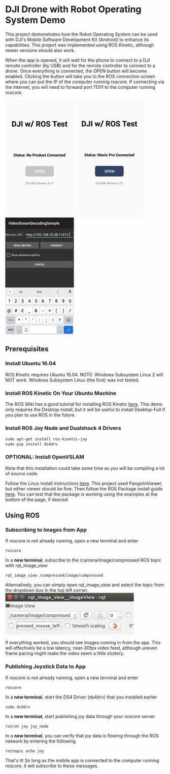 # DJI Drone with Robot Operating System Demo
This project demonstrates how the Robot Operating System can be used with DJI's Mobile Software Development Kit (Android) to enhance its capabilities. This project
was implemented using ROS Kinetic, although newer versions should also work. 

When the app is opened, it will wait for the phone to connect to a DJI remote controller (by USB) and for the remote controller to connect to a drone. Once everything is connected, the OPEN button will become enabled. Clicking the button will take you to the ROS connection screen where you can put the IP of the computer running roscore. If connecting via the internet, you will need to forward port 11311 to the computer running roscore.

![No Drone Connected](/images/homescreen1.jpg) ![Drone Connected](/images/homescreen2.jpg) ![ROS Connect Screen](/images/rosscreen.jpg)

## Prerequisites
### Install Ubuntu 16.04
ROS Kinetic requires Ubuntu 16.04. NOTE: Windows Subsystem Linux 2 will NOT work. Windows Subsystem Linux (the first) was not tested.

### Install ROS Kinetic On Your Ubuntu Machine
The ROS Wiki has a good tutorial for installing ROS Kinetic [here](http://wiki.ros.org/kinetic/Installation/Ubuntu). This demo only requires the Desktop install, 
but it will be useful to install Desktop-Full if you plan to use ROS in the future.

### Install ROS Joy Node and Dualshock 4 Drivers

```shell
sudo apt-get install ros-kinetic-joy
sudo pip install ds4drv
```

### OPTIONAL: Install OpenVSLAM
Note that this installation could take some time as you will be compiling a lot of source code.

Follow the Linux install instructions [here](https://openvslam.readthedocs.io/en/master/installation.html). This project used PangolinViewer, but either viewer
should be fine. Then follow the ROS Package install guide [here](https://openvslam.readthedocs.io/en/master/ros_package.html). You can test that the package is 
working using the examples at the bottom of the page, if desired.

## Using ROS
### Subscribing to Images from App
If roscore is not already running, open a new terminal and enter
```shell
roscore
```

In a **new terminal**, subscribe to the /camera/image/compressed ROS topic with rqt_image_view
```shell
rqt_image_view /compressed/image/compressed
```

Alternatively, you can simply open rqt_image_view and select the topic from the dropdown box in the top left corner.
![Using rqt_image_view](/images/rqt_image_view.png) 

If everything worked, you should see images coming in from the app. This will effectively be a low latency, near-30fps video feed, although uneven frame pacing might make the video seem a little stuttery.

### Publishing Joystick Data to App
If roscore is not already running, open a new terminal and enter
```shell
roscore
```

In a **new terminal**, start the DS4 Driver (ds4drv) that you installed earlier
```shell
sudo ds4drv
```

In a **new terminal**, start publishing joy data through your roscore server
```shell
rosrun joy joy_node
```

In a **new terminal**, you can verify that joy data is flowing through the ROS network by entering the following
```shell
rostopic echo joy
```

That's it! So long as the mobile app is connected to the computer running roscore, it will subscribe to these messages.
